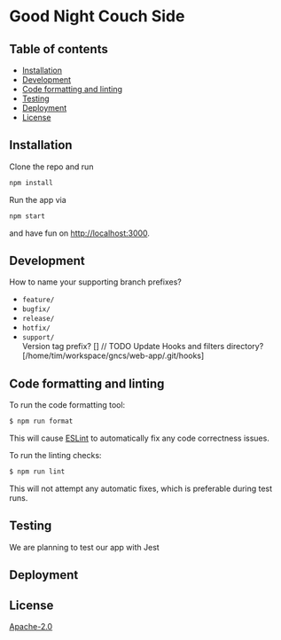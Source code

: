 # Good Night Couch Side
## Table of contents
- [Installation](#installation)
- [Development](#development)
- [Code formatting and linting](#code-formatting-and-linting)
- [Testing](#testing)
- [Deployment](#deployment)
- [License](#license)

## Installation
Clone the repo and run 

```bash
npm install
```

Run the app via
```bash
npm start
```
and have fun on [http://localhost:3000](http://localhost:3000).


## Development

How to name your supporting branch prefixes?   
- `feature/`  
- `bugfix/`  
- `release/`  
- `hotfix/`  
- `support/`   
Version tag prefix? [] 
// TODO Update
Hooks and filters directory? [/home/tim/workspace/gncs/web-app/.git/hooks]

## Code formatting and linting

To run the code formatting tool:

```bash
$ npm run format
```

This will cause [ESLint](https://eslint.org/) to automatically fix any code correctness issues.

To run the linting checks:

```bash
$ npm run lint
```

This will not attempt any automatic fixes, which is preferable during test runs.

## Testing

We are planning to test our app with Jest

## Deployment
## License

[Apache-2.0](https://www.apache.org/licenses/LICENSE-2.0)